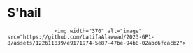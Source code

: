 # S'hail
                   <img width="370" alt="image" src="https://github.com/LatifaAlawwad/2023-GP1-8/assets/122611839/e9171974-5e87-47be-94b8-02abc6fcacb2">
